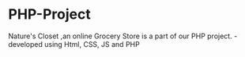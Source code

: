 # PHP-Project
Nature's Closet ,an online Grocery Store is a part of our PHP project.
-developed using Html, CSS, JS and PHP
